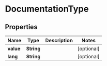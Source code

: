 

# DocumentationType


## Properties

| Name | Type | Description | Notes |
|------------ | ------------- | ------------- | -------------|
|**value** | **String** |  |  [optional] |
|**lang** | **String** |  |  [optional] |



